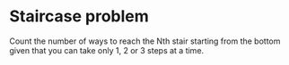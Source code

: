 # Staircase problem

Count the number of ways to reach the Nth stair starting from the bottom given that you can take only 1, 2 or 3 steps at a time.